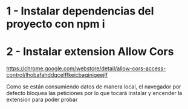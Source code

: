 # 1 - Instalar dependencias del proyecto con npm i

# 2 - Instalar extension Allow Cors
https://chrome.google.com/webstore/detail/allow-cors-access-control/lhobafahddgcelffkeicbaginigeejlf

Como se están consumiendo datos de manera local, el navegador por defecto
bloquea las peticiones por lo que tocará instalar y encender la extension
para poder probar